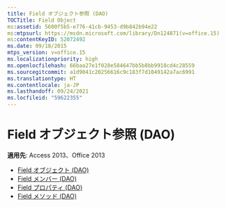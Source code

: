 ```yaml
---
title: Field オブジェクト参照 (DAO)
TOCTitle: Field Object
ms:assetid: 5600f5b5-e776-41cb-9453-d9b842b94e22
ms:mtpsurl: https://msdn.microsoft.com/library/Dn124871(v=office.15)
ms:contentKeyID: 52072492
ms.date: 09/18/2015
mtps_version: v=office.15
ms.localizationpriority: high
ms.openlocfilehash: 66baa27e1f028e584647bb5b8bb9918cd4c28559
ms.sourcegitcommit: a1d9041c20256616c9c183f7d1049142a7ac6991
ms.translationtype: HT
ms.contentlocale: ja-JP
ms.lasthandoff: 09/24/2021
ms.locfileid: "59622355"
---
```

# <a name="field-object-reference-dao"></a>Field オブジェクト参照 (DAO)

**適用先**: Access 2013、Office 2013

- [Field オブジェクト (DAO)](field-object-dao.md)
- [Field メンバー (DAO)](field-members-dao.md)
- [Field プロパティ (DAO)](field-properties-dao.md)
- [Field メソッド (DAO)](field-methods-dao.md)

